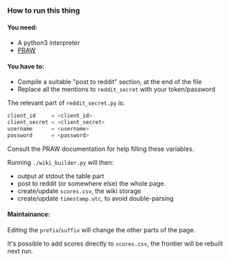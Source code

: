 ### How to run this thing

#### You need:

* A python3 interpreter
* [PRAW](https://github.com/praw-dev/praw)

#### You have to:

* Compile a suitable "post to reddit" section, at the end of the file
* Replace all the mentions to `reddit_secret` with your token/password

The relevant part of `reddit_secret.py` is:

```python
client_id     = <client_id>
client_secret = <client_secret>
username      = <username>
password      = <password>
```

Consult the PRAW documentation for help filling these variables.

Running `./wiki_builder.py` will then:

* output at stdout the table part
* post to reddit (or somewhere else) the whole page.
* create/update `scores.csv`, the wiki storage
* create/update `timestamp.utc`, to avoid double-parsing

#### Maintainance:

Editing the `prefix`/`suffix` will change the other parts of the page.

It's possible to add scores directly to `scores.csv`, the frontier will be rebuilt next run.

